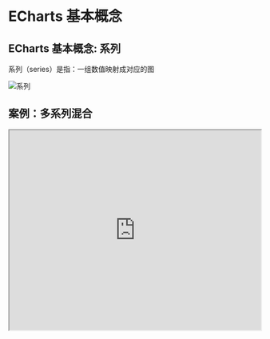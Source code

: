 # ECharts 基本概念

## ECharts 基本概念: 系列

系列（series）是指：一组数值映射成对应的图

![系列](https://book.youbaobao.xyz/datav-res/datav/datav-echarts-series.jpg)

## 案例：多系列混合

<iframe
src="https://book.youbaobao.xyz/datav-res/examples/test-echarts-series.html"
width="100%"
height="400"
/>

::: details

```html
<!DOCTYPE html>
<html>
  <head>
    <meta charset="utf-8">
    <script src="https://cdn.jsdelivr.net/npm/echarts@4.7.0/dist/echarts.min.js"></script>
    <style>
      #chart {
        width: 800px;
        height: 400px;
      }
    </style>
  </head>
  <body>
    <div id="chart"></div>
    <script>
      const chartDom = document.getElementById('chart')
      const chart = echarts.init(chartDom)
      const option = {
        xAxis: {
          data: ['一季度', '二季度', '三季度', '四季度']
        },
        yAxis: {},
        series: [{
          type: 'pie',
          center: ['65%', 60],
          radius: 35,
          data: [{
            name: '分类1', value: 50
          }, {
            name: '分类2', value: 60
          }, {
            name: '分类3', value: 55
          }, {
            name: '分类4', value: 70
          }]
        }, {
          type: 'line',
          data: [100, 112, 96, 123]
        }, {
          type: 'bar',
          data: [79, 81, 88, 72]
        }]
      }
      chart.setOption(option)
    </script>
  </body>
</html>
```

:::

## ECharts 4.0 新特性：dataset

ECharts 4 开始支持了 数据集（dataset）组件用于单独的数据集声明，从而数据可以单独管理，被多个组件复用，并且可以自由指定数据到视觉的映射。这一特性能将逻辑和数据分离，带来更好的复用，并易于理解。

![系列2](https://book.youbaobao.xyz/datav-res/datav/datav-echarts-series2.jpg)

## 案例：dataset 移植

<iframe
src="https://book.youbaobao.xyz/datav-res/examples/test-echarts-series-dataset.html"
width="100%"
height="400"
/>

::: details

```html
<!DOCTYPE html>
<html>
  <head>
    <meta charset="utf-8">
    <script src="https://cdn.jsdelivr.net/npm/echarts@4.7.0/dist/echarts.min.js"></script>
    <style>
      #chart {
        width: 800px;
        height: 400px;
      }
    </style>
  </head>
  <body>
    <div id="chart"></div>
    <script>
      const chartDom = document.getElementById('chart')
      const chart = echarts.init(chartDom)
      const option = {
        xAxis: {
          type: 'category'
        },
        yAxis: {},
        dataset: {
          source: [
            ['一季度', 79, 100, '分类1', 50],
            ['二季度', 81, 112, '分类2', 60],
            ['三季度', 88, 96, '分类3', 55],
            ['四季度', 72, 123, '分类4', 70],
          ]
        },
        series: [{
          type: 'pie',
          center: ['65%', 60],
          radius: 35,
          encode: { itemName: 3, value: 4 }
        }, {
          type: 'line',
          encode: { x: 0, y: 2 }
        }, {
          type: 'bar',
          encode: { x: 0, y: 1 }
        }]
      }
      chart.setOption(option)
    </script>
  </body>
</html>
```

:::

## ECharts 基本概念: 组件

ECharts 中除了绘图之外其他部分，都可抽象为 「组件」。例如，ECharts 中至少有这些组件：xAxis（直角坐标系 X 轴）、yAxis（直角坐标系 Y
轴）、grid（直角坐标系底板）、angleAxis（极坐标系角度轴）...

![组件](https://book.youbaobao.xyz/datav-res/datav/datav-echarts-component.jpg)

## 案例：各种组件

<iframe
src="https://book.youbaobao.xyz/datav-res/examples/test-echarts-component.html"
width="100%"
height="450"
/>

::: details

```html
<!DOCTYPE html>
<html>
  <head>
    <meta charset="utf-8">
    <script src="https://cdn.jsdelivr.net/npm/echarts@4.7.0/dist/echarts.min.js"></script>
    <style>
      #chart {
        width: 800px;
        height: 400px;
      }
    </style>
  </head>
  <body>
    <div id="chart"></div>
    <script>
      const chartDom = document.getElementById('chart')
      const chart = echarts.init(chartDom)
      const option = {
        title: {
          text: '数据可视化',
          subtext: '慕课网数据可视化体系课'
        },
        xAxis: {
          type: 'category'
        },
        yAxis: {},
        legend: {
          data: [{
            name: '分类',
            // 强制设置图形为圆。
            icon: 'circle',
            // 设置文本为红色
            textStyle: {
              color: 'red'
            }
          }, '折线图', '柱状图'],
          left: 100
        },
        toolbox: {
          feature: {
            dataZoom: {
              yAxisIndex: 'none'
            },
            restore: {},
            saveAsImage: {}
          }
        },
        dataZoom: [{
          show: true,
          start: 30,
          end: 70
        }],
        dataset: {
          source: [
            ['一季度', 79, 100, '分类1', 50],
            ['二季度', 81, 112, '分类2', 60],
            ['三季度', 88, 96, '分类3', 55],
            ['四季度', 72, 123, '分类4', 70],
          ]
        },
        grid: [{
          left: 50,
          top: 70
        }],
        series: [{
          name: '分类',
          type: 'pie',
          center: ['65%', 60],
          radius: 35,
          encode: { itemName: 3, value: 4 }
        }, {
          name: '折线图',
          type: 'line',
          encode: { x: 0, y: 2 }
        }, {
          name: '柱状图',
          type: 'bar',
          encode: { x: 0, y: 1 }
        }]
      }
      chart.setOption(option)
    </script>
  </body>
</html>
```

:::

## ECharts 基本概念：定位

大多数组件都提供了定位属性，我们可以采用类似 CSS absolute 的定位属性来控制组件的位置，下面这个案例可以通过修改 grid
组件定位来控制图表的位置

![定位](https://book.youbaobao.xyz/datav-res/datav/datav-echarts-position.jpg)

<iframe
src="https://book.youbaobao.xyz/datav-res/examples/test-echarts-position.html"
width="100%"
height="450"
/>

::: details

```html
<!DOCTYPE html>
<html>
  <head>
    <meta charset="utf-8">
    <script src="https://cdn.jsdelivr.net/npm/echarts@4.7.0/dist/echarts.min.js"></script>
    <style>
      #chart {
        width: 800px;
        height: 400px;
        margin-top: 10px;
      }
    </style>
  </head>
  <body>
    <div>
      top: <input type="text" id="top">
      left: <input type="text" id="left">
      right: <input type="text" id="right">
      bottom: <input type="text" id="bottom">
    </div>
    <div id="chart"></div>
    <script>
      let _left = 0
      let _top = 0
      let _bottom = 0
      let _right = 0
      const topInput = document.getElementById('top')
      const leftInput = document.getElementById('left')
      const bottomInput = document.getElementById('bottom')
      const rightInput = document.getElementById('right')
      const chartDom = document.getElementById('chart')
      const chart = echarts.init(chartDom)
      function addInputEvent(dom, key) {
        dom.addEventListener('input', function(e) {
          value = e.target.value
          switch(key) {
            case 'top':
              _top = value
              break
            case 'left':
              _left = value
              break
            case 'bottom':
              _bottom = value
              break
            case 'right':
              _right = value
              break
          }
          render()
        })
      }
      function render() {
        const option = {
          title: {
            text: '数据可视化',
            subtext: '慕课网数据可视化体系课'
          },
          xAxis: {
            type: 'category'
          },
          yAxis: {},
          dataset: {
            source: [
              ['一季度', 79, 100, '分类1', 50],
              ['二季度', 81, 112, '分类2', 60],
              ['三季度', 88, 96, '分类3', 55],
              ['四季度', 72, 123, '分类4', 70],
            ]
          },
          grid: [{
            left: _left,
            top: _top,
            right: _right,
            bottom: _bottom
          }],
          series: [{
            name: '折线图',
            type: 'line',
            encode: { x: 0, y: 2 }
          }]
        }
        chart.setOption(option)
      }
      window.onload = function() {
        topInput.value = _top
        leftInput.value = _left
        bottomInput.value = _bottom
        rightInput.value = _right
        addInputEvent(topInput, 'top')
        addInputEvent(leftInput, 'left')
        addInputEvent(bottomInput, 'bottom')
        addInputEvent(rightInput, 'right')
        render()
      }
    </script>
  </body>
</html>
```

:::

## ECharts 基本概念：坐标系

很多系列，例如 line（折线图）、bar（柱状图）、scatter（散点图）、heatmap（热力图）等等，需要运行在 “坐标系”
上。坐标系用于布局这些图，以及显示数据的刻度等等。例如 ECharts 中至少支持这些坐标系：直角坐标系、极坐标系、地理坐标系（GEO）、单轴坐标系、日历坐标系
等。其他一些系列，例如 pie（饼图）、tree（树图）等等，并不依赖坐标系，能独立存在。还有一些图，例如
graph（关系图）等，既能独立存在，也能布局在坐标系中，依据用户的设定而来。

一个坐标系，可能由多个组件协作而成。我们以最常见的直角坐标系来举例。直角坐标系中，包括有 xAxis（直角坐标系 X 轴）、yAxis（直角坐标系
Y 轴）、grid（直角坐标系底板）三种组件。xAxis、yAxis 被 grid 自动引用并组织起来，共同工作。

## 案例：散点图

我们来看下图，这是最简单的使用直角坐标系的方式：只声明了 xAxis、yAxis 和一个 scatter（散点图系列），ECharts 会为它们创建 grid
并进行关联：

![坐标系](https://book.youbaobao.xyz/datav-res/datav/datav-echarts-axis.jpg)

<iframe
src="https://book.youbaobao.xyz/datav-res/examples/test-echarts-axis.html"
width="100%"
height="450"
/>

::: details

```html
<!DOCTYPE html>
<html>
  <head>
    <meta charset="utf-8">
    <script src="https://cdn.jsdelivr.net/npm/echarts@4.7.0/dist/echarts.min.js"></script>
    <style>
      #chart {
        width: 800px;
        height: 400px;
      }
    </style>
  </head>
  <body>
    <div id="chart"></div>
    <script>
      const chartDom = document.getElementById('chart')
      const chart = echarts.init(chartDom)
      const option = {
        xAxis: {},
        yAxis: {},
        dataset: {
          source: [
            [13, 44],
            [51, 51],
            [51, 32],
            [67, 19],
            [19, 33]
          ]
        },
        series: [{
          type: 'scatter',
          encode: { x: 0, y: 1 }
        }]
      }
      chart.setOption(option)
    </script>
  </body>
</html>
```

:::

## 案例：双坐标系

再来看下图，两个 yAxis，共享了一个 xAxis。两个 series，也共享了这个 xAxis，但是分别使用不同的 yAxis，使用 yAxisIndex
来指定它自己使用的是哪个 yAxis：

![坐标系](https://book.youbaobao.xyz/datav-res/datav/datav-echarts-axis2.jpg)

<iframe
src="https://book.youbaobao.xyz/datav-res/examples/test-echarts-axis2.html"
width="100%"
height="400"
/>

::: details

```html
<!DOCTYPE html>
<html>
  <head>
    <meta charset="utf-8">
    <script src="https://cdn.jsdelivr.net/npm/echarts@4.7.0/dist/echarts.min.js"></script>
    <style>
      #chart {
        width: 800px;
        height: 400px;
      }
    </style>
  </head>
  <body>
    <div id="chart"></div>
    <script>
      const chartDom = document.getElementById('chart')
      const chart = echarts.init(chartDom)
      const option = {
        legend: {},
        tooltip: {},
        xAxis: {
          type: 'category'
        },
        yAxis: [{
          min: 0,
          max: 100
        }, {
          min: 0,
          max: 100
        }],
        dataset: {
          source: [
            ['product', '2012', '2013', '2014', '2015'],
            ['Matcha Latte', 41.1, 30.4, 65.1, 53.3],
            ['Milk Tea', 86.5, 92.1, 85.7, 83.1]
          ]
        },
        series: [
          { type: 'bar', seriesLayoutBy: 'row', yAxisIndex: 0 },
          { type: 'line', seriesLayoutBy: 'row', yAxisIndex: 1 }
        ]
      }
      chart.setOption(option)
    </script>
  </body>
</html>
```

:::

## 案例：多坐标系

再来看下图，一个 ECharts 实例中，有多个 grid，每个 grid 分别有 xAxis、yAxis，他们使用 xAxisIndex、yAxisIndex、gridIndex
来指定引用关系：

![坐标系](https://book.youbaobao.xyz/datav-res/datav/datav-echarts-axis3.jpg)

<iframe
src="https://book.youbaobao.xyz/datav-res/examples/test-echarts-axis3.html"
width="100%"
height="400"
/>

::: details

```html
<!DOCTYPE html>
<html>
  <head>
    <meta charset="utf-8">
    <script src="https://cdn.jsdelivr.net/npm/echarts@4.7.0/dist/echarts.min.js"></script>
    <style>
      #chart {
        width: 800px;
        height: 400px;
      }
    </style>
  </head>
  <body>
    <div id="chart"></div>
    <script>
      const chartDom = document.getElementById('chart')
      const chart = echarts.init(chartDom)
      const option = {
        legend: {},
        tooltip: {},
        xAxis: [{
          type: 'category',
          gridIndex: 0
        }, {
          type: 'category',
          gridIndex: 1
        }],
        yAxis: [{
          gridIndex: 0
        }, {
          gridIndex: 1
        }],
        dataset: {
          source: [
            ['product', '2012', '2013', '2014', '2015'],
            ['Matcha Latte', 41.1, 30.4, 65.1, 53.3],
            ['Milk Tea', 86.5, 92.1, 85.7, 83.1],
            ['Cheese Cocoa', 24.1, 67.2, 79.5, 86.4]
          ]
        },
        grid: [{
          bottom: '55%'
        }, {
          top: '55%'
        }],
        series: [
          // 这几个系列会在第一个直角坐标系中，每个系列对应到 dataset 的每一行。
          { type: 'bar', seriesLayoutBy: 'row' },
          { type: 'bar', seriesLayoutBy: 'row' },
          { type: 'bar', seriesLayoutBy: 'row' },
          // 这几个系列会在第二个直角坐标系中，每个系列对应到 dataset 的每一列。
          { type: 'bar', xAxisIndex: 1, yAxisIndex: 1 },
          { type: 'bar', xAxisIndex: 1, yAxisIndex: 1 },
          { type: 'bar', xAxisIndex: 1, yAxisIndex: 1 },
          { type: 'bar', xAxisIndex: 1, yAxisIndex: 1 }
        ]
      }
      chart.setOption(option)
    </script>
  </body>
</html>
```

:::
